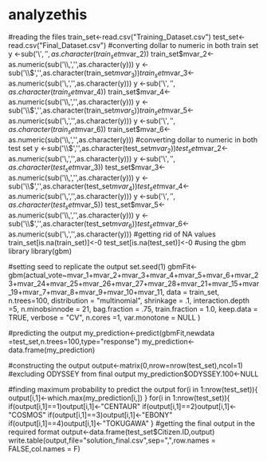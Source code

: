 # analyzethis
#reading the files
train_set<-read.csv("Training_Dataset.csv")
test_set<-read.csv("Final_Dataset.csv")
#converting dollar to numeric in both train set
y <-sub('\\$','',as.character(train_set$mvar_2))
train_set$mvar_2<-as.numeric(sub('\\,','',as.character(y)))
y <-sub('\\$','',as.character(train_set$mvar_3))
train_set$mvar_3<-as.numeric(sub('\\,','',as.character(y)))
y <-sub('\\$','',as.character(train_set$mvar_4))
train_set$mvar_4<-as.numeric(sub('\\,','',as.character(y)))
y <-sub('\\$','',as.character(train_set$mvar_5))
train_set$mvar_5<-as.numeric(sub('\\,','',as.character(y)))
y <-sub('\\$','',as.character(train_set$mvar_6))
train_set$mvar_6<-as.numeric(sub('\\,','',as.character(y)))
#converting dollar to numeric in both test set
y <-sub('\\$','',as.character(test_set$mvar_2))
test_set$mvar_2<-as.numeric(sub('\\,','',as.character(y)))
y <-sub('\\$','',as.character(test_set$mvar_3))
test_set$mvar_3<-as.numeric(sub('\\,','',as.character(y)))
y <-sub('\\$','',as.character(test_set$mvar_4))
test_set$mvar_4<-as.numeric(sub('\\,','',as.character(y)))
y <-sub('\\$','',as.character(test_set$mvar_5))
test_set$mvar_5<-as.numeric(sub('\\,','',as.character(y)))
y <-sub('\\$','',as.character(test_set$mvar_6))
test_set$mvar_6<-as.numeric(sub('\\,','',as.character(y)))
#getting rid of NA values
train_set[is.na(train_set)]<-0
test_set[is.na(test_set)]<-0
#using the gbm library
library(gbm)

#setting seed to replicate the output
set.seed(1)
gbmFit<-gbm(actual_vote~mvar_1+mvar_2+mvar_3+mvar_4+mvar_5+mvar_6+mvar_23+mvar_24+mvar_25+mvar_26+mvar_27+mvar_28+mvar_21+mvar_15+mvar_19+mvar_7+mvar_8+mvar_9+mvar_10+mvar_11,
                    data = train_set,
                    n.trees=100,
                    distribution = "multinomial",
                    shrinkage = .1,
                    interaction.depth =5,
                    n.minobsinnode = 21,
                    bag.fraction = .75,
                    train.fraction = 1.0,
                    keep.data = TRUE,
                    verbose = "CV",
                    n.cores =1,
                    var.monotone = NULL
                    )
                    
#predicting the output
my_prediction<-predict(gbmFit,newdata =test_set,n.trees=100,type="response")
my_prediction<-data.frame(my_prediction)

#constructing the output
output<-matrix(0,nrow=nrow(test_set),ncol=1)
#excluding ODYSSEY from final output
my_prediction$ODYSSEY.100<-NULL

#finding maximum probability to predict the output
for(i in 1:nrow(test_set)){
  output[i,1]<-which.max(my_prediction[i,])
}
for(i in 1:nrow(test_set)){
  if(output[i,1]==1)output[i,1]<-"CENTAUR"
  if(output[i,1]==2)output[i,1]<-"COSMOS"
  if(output[i,1]==3)output[i,1]<-"EBONY"
  if(output[i,1]==4)output[i,1]<-"TOKUGAWA"
}
#getting the final output in the required format
output<-data.frame(test_set$Citizen.ID,output)
write.table(output,file="solution_final.csv",sep=",",row.names = FALSE,col.names = F)
